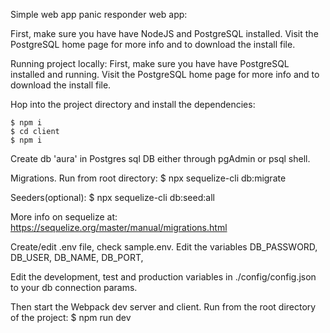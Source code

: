 Simple web app panic responder web app:

First, make sure you have have NodeJS and PostgreSQL installed. Visit the PostgreSQL home page for more info and to download the install file.


Running project locally:
First, make sure you have have PostgreSQL installed and running. Visit the PostgreSQL home page for more info and to download the install file.

Hop into the project directory and install the dependencies:

    $ npm i
    $ cd client
	$ npm i

Create db 'aura' in Postgres sql DB either through pgAdmin or psql shell. 


Migrations. Run from root directory:
	$ npx sequelize-cli db:migrate 

Seeders(optional):
	$ npx sequelize-cli db:seed:all

More info on sequelize at:
https://sequelize.org/master/manual/migrations.html


Create/edit .env file, check sample.env. Edit the variables
	DB_PASSWORD,
	DB_USER,
	DB_NAME,
	DB_PORT,


Edit the development, test and production variables in ./config/config.json to your db connection params.


Then start the Webpack dev server and client. Run from the root directory of the project:
	$ npm run dev

